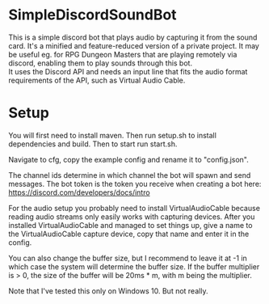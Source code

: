 # SimpleDiscordSoundBot
This is a simple discord bot that plays audio by capturing it from the sound card. It's a minified and feature-reduced version of a private project.
It may be useful eg. for RPG Dungeon Masters that are playing remotely via discord, enabling them to play sounds through this bot.  
It uses the Discord API and needs an input line that fits the audio format requirements of the API, such as Virtual Audio Cable.

# Setup
You will first need to install maven. Then run setup.sh to install dependencies and build. Then to start run start.sh.

Navigate to cfg, copy the example config and rename it to "config.json".

The channel ids determine in which channel the bot will spawn and send messages. The bot token is the token you receive when creating a bot here:
https://discord.com/developers/docs/intro

For the audio setup you probably need to install VirtualAudioCable because reading audio streams only easily works with capturing devices.
After you installed VirtualAudioCable and managed to set things up, give a name to the VirtualAudioCable capture device, copy that name and enter it in the config.

You can also change the buffer size, but I recommend to leave it at -1 in which case the system will determine the buffer size.
If the buffer multiplier is > 0, the size of the buffer will be 20ms * m, with m being the multiplier.

Note that I've tested this only on Windows 10. But not really.